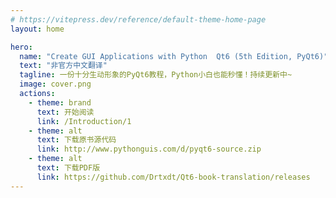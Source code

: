 ```yaml
---
# https://vitepress.dev/reference/default-theme-home-page
layout: home

hero:
  name: "Create GUI Applications with Python  Qt6 (5th Edition, PyQt6)"
  text: "非官方中文翻译"
  tagline: 一份十分生动形象的PyQt6教程，Python小白也能秒懂！持续更新中~
  image: cover.png
  actions:
    - theme: brand
      text: 开始阅读
      link: /Introduction/1
    - theme: alt
      text: 下载原书源代码
      link: http://www.pythonguis.com/d/pyqt6-source.zip
    - theme: alt
      text: 下载PDF版
      link: https://github.com/Drtxdt/Qt6-book-translation/releases
---
```


